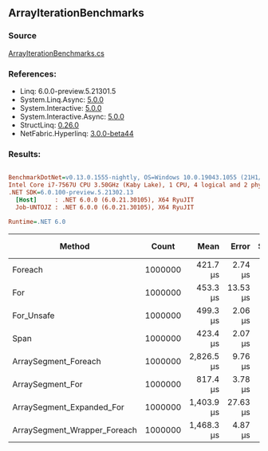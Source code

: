 ﻿## ArrayIterationBenchmarks

### Source
[ArrayIterationBenchmarks.cs](../NetFabric.Hyperlinq.Benchmarks/Benchmarks/ArrayIterationBenchmarks.cs)

### References:
- Linq: 6.0.0-preview.5.21301.5
- System.Linq.Async: [5.0.0](https://www.nuget.org/packages/System.Linq.Async/5.0.0)
- System.Interactive: [5.0.0](https://www.nuget.org/packages/System.Interactive/5.0.0)
- System.Interactive.Async: [5.0.0](https://www.nuget.org/packages/System.Interactive.Async/5.0.0)
- StructLinq: [0.26.0](https://www.nuget.org/packages/StructLinq/0.26.0)
- NetFabric.Hyperlinq: [3.0.0-beta44](https://www.nuget.org/packages/NetFabric.Hyperlinq/3.0.0-beta44)

### Results:
``` ini

BenchmarkDotNet=v0.13.0.1555-nightly, OS=Windows 10.0.19043.1055 (21H1/May2021Update)
Intel Core i7-7567U CPU 3.50GHz (Kaby Lake), 1 CPU, 4 logical and 2 physical cores
.NET SDK=6.0.100-preview.5.21302.13
  [Host]     : .NET 6.0.0 (6.0.21.30105), X64 RyuJIT
  Job-UNTOJZ : .NET 6.0.0 (6.0.21.30105), X64 RyuJIT

Runtime=.NET 6.0  

```
|                       Method |   Count |       Mean |    Error |   StdDev |     Median | Ratio | RatioSD | Gen 0 | Gen 1 | Gen 2 | Allocated |
|----------------------------- |-------- |-----------:|---------:|---------:|-----------:|------:|--------:|------:|------:|------:|----------:|
|                      Foreach | 1000000 |   421.7 μs |  2.74 μs |  2.43 μs |   421.4 μs |  1.00 |    0.00 |     - |     - |     - |         - |
|                          For | 1000000 |   453.3 μs | 13.53 μs | 39.90 μs |   424.0 μs |  1.08 |    0.08 |     - |     - |     - |         - |
|                   For_Unsafe | 1000000 |   499.3 μs |  2.06 μs |  1.72 μs |   499.4 μs |  1.19 |    0.01 |     - |     - |     - |         - |
|                         Span | 1000000 |   423.4 μs |  2.07 μs |  1.94 μs |   423.7 μs |  1.00 |    0.01 |     - |     - |     - |         - |
|         ArraySegment_Foreach | 1000000 | 2,826.5 μs |  9.76 μs |  9.13 μs | 2,824.3 μs |  6.70 |    0.05 |     - |     - |     - |       1 B |
|             ArraySegment_For | 1000000 |   817.4 μs |  3.78 μs |  6.71 μs |   815.1 μs |  1.94 |    0.02 |     - |     - |     - |         - |
|    ArraySegment_Expanded_For | 1000000 | 1,403.9 μs | 27.63 μs | 40.50 μs | 1,425.7 μs |  3.27 |    0.10 |     - |     - |     - |       1 B |
| ArraySegment_Wrapper_Foreach | 1000000 | 1,468.3 μs |  4.87 μs |  4.32 μs | 1,466.8 μs |  3.48 |    0.02 |     - |     - |     - |         - |
